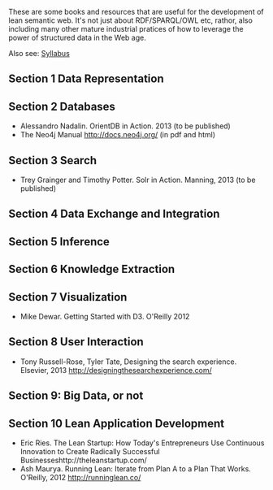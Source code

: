 These are some books and resources that are useful for the development of lean semantic web. It's not just about RDF/SPARQL/OWL etc, rathor, also including many other mature industrial pratices of how to leverage the power of structured data in the Web age.

Also see: [Syllabus](/Syllabus.md/)

## Section 1 Data Representation

## Section 2 Databases

* Alessandro Nadalin. OrientDB in Action. 2013 (to be published)
* The Neo4j Manual http://docs.neo4j.org/ (in pdf and html)

## Section 3 Search

* Trey Grainger and Timothy Potter. Solr in Action. Manning, 2013 (to be published)

## Section 4 Data Exchange and Integration

## Section 5 Inference

## Section 6 Knowledge Extraction

## Section 7 Visualization

* Mike Dewar. Getting Started with D3.  O'Reilly 2012

## Section 8 User Interaction

* Tony Russell-Rose, Tyler Tate, Designing the search experience. Elsevier, 2013 http://designingthesearchexperience.com/

## Section 9: Big Data, or not

## Section 10 Lean Application Development 

* Eric Ries. The Lean Startup: How Today's Entrepreneurs Use Continuous Innovation to Create Radically Successful Businesseshttp://theleanstartup.com/
* Ash Maurya. Running Lean: Iterate from Plan A to a Plan That Works. O'Reilly, 2012 http://runninglean.co/
